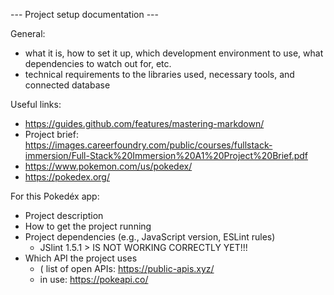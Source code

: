 --- Project setup documentation ---

General:
* what it is, how to set it up, which development environment to use, what dependencies to watch out for, etc.
* technical requirements to the libraries used, necessary tools, and connected database

Useful links:
* https://guides.github.com/features/mastering-markdown/
* Project brief: https://images.careerfoundry.com/public/courses/fullstack-immersion/Full-Stack%20Immersion%20A1%20Project%20Brief.pdf
* https://www.pokemon.com/us/pokedex/
* https://pokedex.org/

For this Pokedéx app:
* Project description
* How to get the project running
* Project dependencies (e.g., JavaScript version, ESLint rules)
  * JSlint 1.5.1 > IS NOT WORKING CORRECTLY YET!!!
* Which API the project uses
  * ( list of open APIs: https://public-apis.xyz/
  * in use: https://pokeapi.co/

